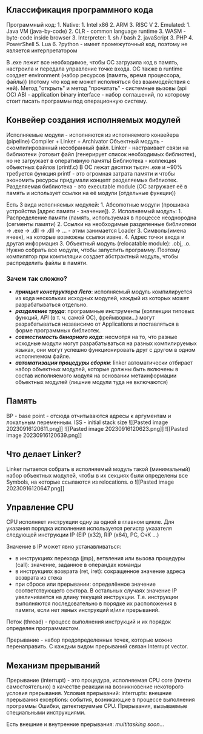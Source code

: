 ## Классификация программного кода
Программный код:
	1. Native:
		1. Intel x86
		2. ARM
		3. RISC V
	2. Emulated:
		1. Java VM (java-by-code)
		2. CLR - common language runtime
		3. WASM - byte-code inside browser
	3. Interpreter:
		1. sh / bash
		2. javaScript
		3. PHP
		4. PowerShell
		5. Lua
		6. ?python - имеет промежуточный код, поэтому не является интерпретатором

В .exe лежит все необходимое, чтобы ОС загрузила код в память, настроила и передала управление точке входа.
ОС также в runtime создает environment (набор ресурсов (память, время процессора, файлы)) (потому что код не может исполняться без взаимодействия с ней). 
Метод "открыть" и метод "прочитать" - системные вызовы (api ОС)
ABI - application binary interface - набор соглашений, по которому стоит писать программы под операционную систему.

## Конвейер создания исполняемых модулей
Исполняемые модули - исполняются из исполняемого конвейера (pipeline)
Compiler + Linker + Archivator
Объектный модуль - скомпилированный несобранный файл.
Linker - настраивает связи на библиотеки (готовит файл (генерирует список необходимых библиотек), но не загружает в оперативную память)
Библиотека - коллекция объектных файлов (printf.c)
В ОС лежат десятки тысяч .exe и ~90% требуется функция printf - это огромная затрата памяти и чтобы экономить ресурсы придумали концепт разделяемых библиотек. Разделяемая библиотека - это executable module (ОС загружает её в память и использует ссылки на её модули (отдельные функции))

Есть 3 вида исполняемых модулей:
	1. Абсолютные модули (прошивка устройства [адрес памяти - значение]). 
	2. Исполняемый модуль:
		1. Распределение памяти (память, используемая в процессе неоднородна (сегменты памяти) 
		2. Ссылки на необходимые разделенные библиотеки -> .exe -> .dll -> .dll -> ... - этим занимается Loader
		3. Символы(имена ячеек), на которые возможны ссылки извне.
		4. Адрес точки входа и другая информация
	3. Объектный модуль (relocatable module): .obj, .o. Нужно собрать все модули, чтобы запустить программу. Поэтому компилятор при компиляции создает абстрактный модуль, чтобы распределить файлы в памяти.

### Зачем так сложно?
- **_принцип конструктора Лего_**: исполняемый модуль компилируется из кода нескольких исходных модулей, каждый из которых может разрабатываться отдельно.
- **_разделение труда_**: программные инструменты (коллекции типовых функций, API (в т. ч. самой ОС), фреймворки...) могут разрабатываться независимо от Applications и поставляться в форме программных библиотек.
- **_совместимость бинарного кода_**: несмотря на то, что разные исходные модули могут разрабатываться на разных компилируемых языках, они могут успешно функционировать друг с другом в одном исполняемом файле.
- **_автоматизации процедуры сборки_**: linker автоматически отбирает набор объектных модулей, которые должны быть включены в состав исполняемого модуля на основании метаинформации объектных модулей (лишние модули туда не включаются)
## Память
BP - base point - отсюда отчитываются адресы к аргументам и локальным переменным.
ISS - initial stack size
![[Pasted image 20230916120611.png]]
![[Pasted image 20230916120623.png]]
![[Pasted image 20230916120639.png]]
## Что делает Linker?
Linker пытается собрать в исполняемый модуль такой (минимальный) набор объектных модулей, чтобы в их секциях были определены все Symbols, на которые ссылаются из relocations. o
![[Pasted image 20230916120647.png]]

## Управление CPU
CPU исполняет инструкции одну за одной в главном цикле. Для указания порядка исполнения используется регистр указателя следующей инструкции IP (EIP (x32), RIP (x64), PC, СчК ...)

Значение в IP может явно устанавливаться:
- в инструкциях перехода (jmp), ветвления или вызова процедуры (call): значение, заданное в операндах команды
- в инструкциях возврата (ret, iret): сокращенное значение адреса возврата из стека
- при сбросе или прерывании: определённое значение соответствующего сектора.
В остальных случаях значение IP увеличивается на длину текущей инструкции. Т.е. инструкции выполняются последовательно в порядке их расположения в памяти, если нет явных инструкций и/или прерываний.

Поток (thread) - процесс выполнения инструкций и их порядок определен программистом.

Прерывание - набор предопределенных точек, которые можно перенаправить. С каждым видом прерываний связан Interrupt vector.

## Механизм прерываний
Прерывание (interrupt) - это процедура, исполняемая CPU core (почти самостоятельно) в качестве реакции на возникновение некоторого условия прерывания.
Условия прерываний:
	interrupts: внешние прерывания
	exceptions: события, возникающие в процессе выполнения программы
		Ошибки, детектируемые CPU.
		Прерывания, вызываемые специальными инструкциями.

Есть внешние и внутренние прерывания:
_multitasking soon..._

